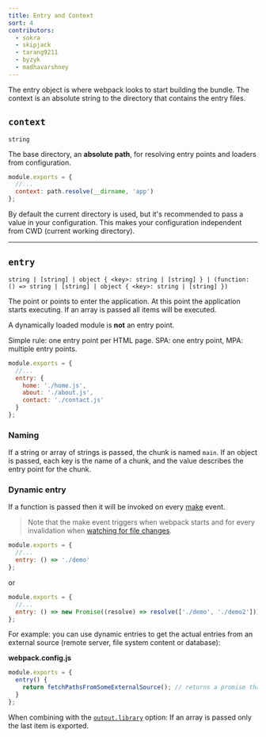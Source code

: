 ```yaml
---
title: Entry and Context
sort: 4
contributors:
  - sokra
  - skipjack
  - tarang9211
  - byzyk
  - madhavarshney
---
```


The entry object is where webpack looks to start building the bundle. The context is an absolute string to the directory that contains the entry files.


## `context`

`string`

The base directory, an __absolute path__, for resolving entry points and loaders from configuration.

``` js
module.exports = {
  //...
  context: path.resolve(__dirname, 'app')
};
```

By default the current directory is used, but it's recommended to pass a value in your configuration. This makes your configuration independent from CWD (current working directory).

---


## `entry`

`string | [string] | object { <key>: string | [string] } | (function: () => string | [string] | object { <key>: string | [string] })`

The point or points to enter the application. At this point the application starts executing. If an array is passed all items will be executed.

A dynamically loaded module is __not__ an entry point.

Simple rule: one entry point per HTML page. SPA: one entry point, MPA: multiple entry points.

```js
module.exports = {
  //...
  entry: {
    home: './home.js',
    about: './about.js',
    contact: './contact.js'
  }
};
```


### Naming

If a string or array of strings is passed, the chunk is named `main`. If an object is passed, each key is the name of a chunk, and the value describes the entry point for the chunk.


### Dynamic entry

If a function is passed then it will be invoked on every [make](/api/compiler-hooks/#make) event.

> Note that the make event triggers when webpack starts and for every invalidation when [watching for file changes](/configuration/watch/).

```js
module.exports = {
  //...
  entry: () => './demo'
};
```

or

```js
module.exports = {
  //...
  entry: () => new Promise((resolve) => resolve(['./demo', './demo2']))
};
```

For example: you can use dynamic entries to get the actual entries from an external source (remote server, file system content or database):

**webpack.config.js**

```js
module.exports = {
  entry() {
    return fetchPathsFromSomeExternalSource(); // returns a promise that will be resolved with something like ['src/main-layout.js', 'src/admin-layout.js']
  }
};
```

When combining with the [`output.library`](/configuration/output#output-library) option: If an array is passed only the last item is exported.
